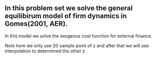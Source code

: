 ## In this problem set we solve the general equilibirum model of firm dynamics in Gomes(2001, AER).

In this model we solve the exogeous cost function for external finance.

Note here we only use 20 sample point of z and after that we will use interpolation to determined the other z